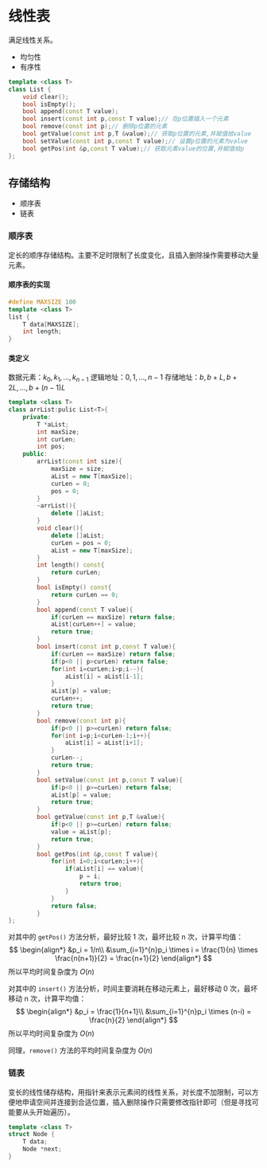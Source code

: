 # 线性表

满足线性关系。

* 均匀性
* 有序性

```c++
template <class T>
class List {
    void clear();
    bool isEmpty();
    bool append(const T value);
    bool insert(const int p,const T value);// 在p位置插入一个元素
    bool remove(const int p);// 删除p位置的元素
    bool getValue(const int p,T &value);// 获取p位置的元素,并赋值给value
    bool setValue(const int p,const T value);// 设置p位置的元素为value
    bool getPos(int &p,const T value);// 获取元素value的位置,并赋值给p
};
```

## 存储结构
* 顺序表
* 链表

### 顺序表

定长的顺序存储结构。主要不足时限制了长度变化，且插入删除操作需要移动大量元素。

#### 顺序表的实现
```c++
#define MAXSIZE 100
template <class T>
list {
    T data[MAXSIZE];
    int length;
}
```

#### 类定义

数据元素：$k_0,k_1,...,k_{n-1}$
逻辑地址：$0,1,...,n-1$
存储地址：$b,b+L,b+2L,...,b+(n-1)L$

```c++
template <class T>
class arrList:pulic List<T>{
    private:
        T *aList;
        int maxSize;
        int curLen;
        int pos;
    public:
        arrList(const int size){
            maxSize = size;
            aList = new T[maxSize];
            curLen = 0;
            pos = 0;
        }
        ~arrList(){
            delete []aList;
        }
        void clear(){
            delete []aList;
            curLen = pos = 0;
            aList = new T[maxSize];
        }
        int length() const{
            return curLen;
        }
        bool isEmpty() const{
            return curLen == 0;
        }
        bool append(const T value){
            if(curLen == maxSize) return false;
            aList[curLen++] = value;
            return true;
        }
        bool insert(const int p,const T value){
            if(curLen == maxSize) return false;
            if(p<0 || p>curLen) return false;
            for(int i=curLen;i>p;i--){
                aList[i] = aList[i-1];
            }
            aList[p] = value;
            curLen++;
            return true;
        }
        bool remove(const int p){
            if(p<0 || p>=curLen) return false;
            for(int i=p;i<curLen-1;i++){
                aList[i] = aList[i+1];
            }
            curLen--;
            return true;
        }
        bool setValue(const int p,const T value){
            if(p<0 || p>=curLen) return false;
            aList[p] = value;
            return true;
        }
        bool getValue(const int p,T &value){
            if(p<0 || p>=curLen) return false;
            value = aList[p];
            return true;
        }
        bool getPos(int &p,const T value){
            for(int i=0;i<curLen;i++){
                if(aList[i] == value){
                    p = i;
                    return true;
                }
            }
            return false;
        }
};
```
对其中的 `getPos()` 方法分析，最好比较 1 次，最坏比较 n 次，计算平均值：
$$
\begin{align*}
    &p_i = 1/n\\
    &\sum_{i=1}^{n}p_i \times i = \frac{1}{n} \times \frac{n(n+1)}{2} = \frac{n+1}{2}
\end{align*}
$$
所以平均时间复杂度为 $O(n)$

对其中的 `insert()` 方法分析，时间主要消耗在移动元素上，最好移动 0 次，最坏移动 n 次，计算平均值：
$$
\begin{align*}
    &p_i = \frac{1}{n+1}\\
    &\sum_{i=1}^{n}p_i \times (n-i) = \frac{n}{2}
\end{align*}
$$
所以平均时间复杂度为 $O(n)$

同理，`remove()` 方法的平均时间复杂度为 $O(n)$

### 链表

变长的线性储存结构，用指针来表示元素间的线性关系，对长度不加限制，可以方便地申请空间并连接到合适位置，插入删除操作只需要修改指针即可（但是寻找可能要从头开始遍历）。

```c++
template <class T>
struct Node {
    T data;
    Node *next;
}
```

